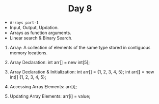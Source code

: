 <h1 align="center">Day 8</h1>

- `Arrays part-1`
- Input, Output, Updation.
- Arrays as function arguments.
- Linear search & Binary Search.

1. Array:
   A collection of elements of the same type stored in contiguous memory locations.

2. Array Declaration:
   int arr[] = new int[5];

3. Array Declaration & Initialization:
   int arr[] = {1, 2, 3, 4, 5};
   int arr[] = new int[] {1, 2, 3, 4, 5};

4. Accessing Array Elements:
   arr[i];

5. Updating Array Elements:
   arr[i] = value;
